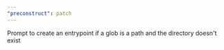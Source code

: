 ```yaml
---
"preconstruct": patch
---
```


Prompt to create an entrypoint if a glob is a path and the directory doesn't exist
